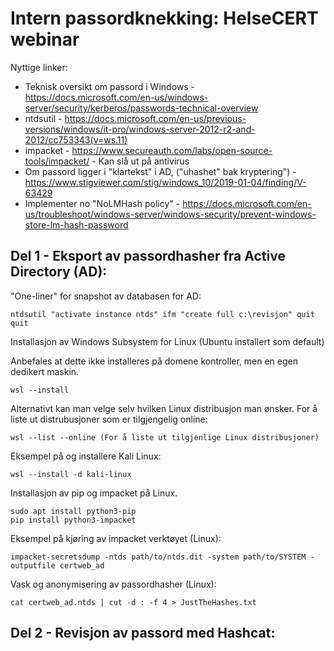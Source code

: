 # Intern passordknekking: HelseCERT webinar

Nyttige linker:
- Teknisk oversikt om passord i Windows - https://docs.microsoft.com/en-us/windows-server/security/kerberos/passwords-technical-overview
- ntdsutil - https://docs.microsoft.com/en-us/previous-versions/windows/it-pro/windows-server-2012-r2-and-2012/cc753343(v=ws.11)
- impacket - https://www.secureauth.com/labs/open-source-tools/impacket/ - Kan slå ut på antivirus
- Om passord ligger i "klartekst" i AD, ("uhashet" bak kryptering") - https://www.stigviewer.com/stig/windows_10/2019-01-04/finding/V-63429
- Implementer no "NoLMHash policy" - https://docs.microsoft.com/en-us/troubleshoot/windows-server/windows-security/prevent-windows-store-lm-hash-password


Del 1 - Eksport av passordhasher fra Active Directory (AD):
------

"One-liner" for snapshot av databasen for AD:
```
ntdsutil "activate instance ntds" ifm "create full c:\revisjon" quit quit
```
Installasjon av Windows Subsystem for Linux (Ubuntu installert som default)

Anbefales at dette ikke installeres på domene kontroller, men en egen dedikert maskin.
```
wsl --install
```
Alternativt kan man velge selv hvilken Linux distribusjon man ønsker.
For å liste ut distrubusjoner som er tilgjengelig online:
```
wsl --list --online (For å liste ut tilgjenlige Linux distribusjoner)
```
Eksempel på og installere Kali Linux:
```
wsl --install -d kali-linux
```
Installasjon av pip og impacket på Linux.
```
sudo apt install python3-pip
pip install python3-impacket
```
Eksempel på kjøring av impacket verktøyet (Linux):
```
impacket-secretsdump -ntds path/to/ntds.dit -system path/to/SYSTEM -outputfile certweb_ad
```
Vask og anonymisering av passordhasher (Linux):
```
cat certweb_ad.ntds | cut -d : -f 4 > JustTheHashes.txt
```

Del 2 - Revisjon av passord med Hashcat:
------
